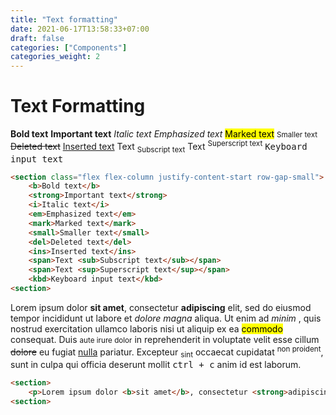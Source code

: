 ```yaml
---
title: "Text formatting"
date: 2021-06-17T13:58:33+07:00
draft: false
categories: ["Components"]
categories_weight: 2
---
```


# Text Formatting

<section class="flex flex-column justify-content-start row-gap-small">
    <b>Bold text</b>
    <strong>Important text</strong>
    <i>Italic text</i>
    <em>Emphasized text</em>
    <mark>Marked text</mark>
    <small>Smaller text</small>
    <del>Deleted text</del>
    <ins>Inserted text</ins>
    <span>Text <sub>Subscript text</sub></span>
    <span>Text <sup>Superscript text</sup></span>
    <kbd>Keyboard input text</kbd>
<section>

``` html
<section class="flex flex-column justify-content-start row-gap-small">
    <b>Bold text</b>
    <strong>Important text</strong>
    <i>Italic text</i>
    <em>Emphasized text</em>
    <mark>Marked text</mark>
    <small>Smaller text</small>
    <del>Deleted text</del>
    <ins>Inserted text</ins>
    <span>Text <sub>Subscript text</sub></span>
    <span>Text <sup>Superscript text</sup></span>
    <kbd>Keyboard input text</kbd>
<section>
```

<section>
    <p>Lorem ipsum dolor <b>sit amet</b>, consectetur <strong>adipiscing</strong> elit, sed do eiusmod tempor incididunt ut labore et <i>dolore magna</i> aliqua. Ut enim ad <em>minim </em>, quis nostrud exercitation ullamco laboris nisi ut aliquip ex ea <mark>commodo</mark> consequat. Duis <small>aute irure dolor</small> in reprehenderit in voluptate velit esse cillum <del>dolore</del> eu fugiat <ins>nulla</ins> pariatur. Excepteur <sub>sint</sub> occaecat cupidatat <sup>non proident</sup>, sunt in culpa qui officia deserunt mollit <kbd>ctrl + c</kbd> anim id est laborum.</p>
<section>

``` html
<section>
    <p>Lorem ipsum dolor <b>sit amet</b>, consectetur <strong>adipiscing</strong> elit, sed do eiusmod tempor incididunt ut labore et <i>dolore magna</i> aliqua. Ut enim ad <em>minim </em>, quis nostrud exercitation ullamco laboris nisi ut aliquip ex ea <mark>commodo</mark> consequat. Duis <small>aute irure dolor</small> in reprehenderit in voluptate velit esse cillum <del>dolore</del> eu fugiat <ins>nulla</ins> pariatur. Excepteur <sub>sint</sub> occaecat cupidatat <sup>non proident</sup>, sunt in culpa qui officia deserunt mollit <kbd>ctrl + c</kbd> anim id est laborum.</p>
<section>
```